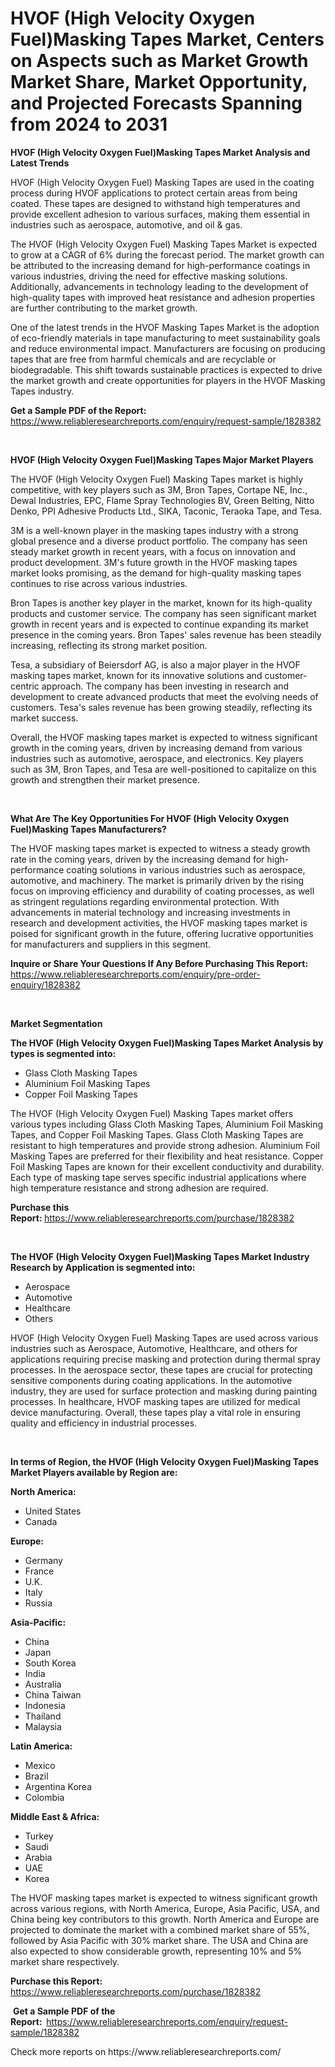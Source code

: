 <p><h1>HVOF (High Velocity Oxygen Fuel)Masking Tapes Market, Centers on Aspects such as Market Growth Market Share, Market Opportunity, and Projected Forecasts Spanning from 2024 to 2031</h1></p><p><strong>HVOF (High Velocity Oxygen Fuel)Masking Tapes Market Analysis and Latest Trends</strong></p>
<p><p>HVOF (High Velocity Oxygen Fuel) Masking Tapes are used in the coating process during HVOF applications to protect certain areas from being coated. These tapes are designed to withstand high temperatures and provide excellent adhesion to various surfaces, making them essential in industries such as aerospace, automotive, and oil & gas.</p><p>The HVOF (High Velocity Oxygen Fuel) Masking Tapes Market is expected to grow at a CAGR of 6% during the forecast period. The market growth can be attributed to the increasing demand for high-performance coatings in various industries, driving the need for effective masking solutions. Additionally, advancements in technology leading to the development of high-quality tapes with improved heat resistance and adhesion properties are further contributing to the market growth.</p><p>One of the latest trends in the HVOF Masking Tapes Market is the adoption of eco-friendly materials in tape manufacturing to meet sustainability goals and reduce environmental impact. Manufacturers are focusing on producing tapes that are free from harmful chemicals and are recyclable or biodegradable. This shift towards sustainable practices is expected to drive the market growth and create opportunities for players in the HVOF Masking Tapes industry.</p></p>
<p><strong>Get a Sample PDF of the Report:&nbsp;</strong> <a href="https://www.reliableresearchreports.com/enquiry/request-sample/1828382">https://www.reliableresearchreports.com/enquiry/request-sample/1828382</a></p>
<p>&nbsp;</p>
<p><strong>HVOF (High Velocity Oxygen Fuel)Masking Tapes Major Market Players</strong></p>
<p><p>The HVOF (High Velocity Oxygen Fuel) Masking Tapes market is highly competitive, with key players such as 3M, Bron Tapes, Cortape NE, Inc., Dewal Industries, EPC, Flame Spray Technologies BV, Green Belting, Nitto Denko, PPI Adhesive Products Ltd., SIKA, Taconic, Teraoka Tape, and Tesa. </p><p>3M is a well-known player in the masking tapes industry with a strong global presence and a diverse product portfolio. The company has seen steady market growth in recent years, with a focus on innovation and product development. 3M's future growth in the HVOF masking tapes market looks promising, as the demand for high-quality masking tapes continues to rise across various industries.</p><p>Bron Tapes is another key player in the market, known for its high-quality products and customer service. The company has seen significant market growth in recent years and is expected to continue expanding its market presence in the coming years. Bron Tapes' sales revenue has been steadily increasing, reflecting its strong market position.</p><p>Tesa, a subsidiary of Beiersdorf AG, is also a major player in the HVOF masking tapes market, known for its innovative solutions and customer-centric approach. The company has been investing in research and development to create advanced products that meet the evolving needs of customers. Tesa's sales revenue has been growing steadily, reflecting its market success.</p><p>Overall, the HVOF masking tapes market is expected to witness significant growth in the coming years, driven by increasing demand from various industries such as automotive, aerospace, and electronics. Key players such as 3M, Bron Tapes, and Tesa are well-positioned to capitalize on this growth and strengthen their market presence.</p></p>
<p>&nbsp;</p>
<p><strong>What Are The Key Opportunities For HVOF (High Velocity Oxygen Fuel)Masking Tapes Manufacturers?</strong></p>
<p><p>The HVOF masking tapes market is expected to witness a steady growth rate in the coming years, driven by the increasing demand for high-performance coating solutions in various industries such as aerospace, automotive, and machinery. The market is primarily driven by the rising focus on improving efficiency and durability of coating processes, as well as stringent regulations regarding environmental protection. With advancements in material technology and increasing investments in research and development activities, the HVOF masking tapes market is poised for significant growth in the future, offering lucrative opportunities for manufacturers and suppliers in this segment.</p></p>
<p><strong>Inquire or Share Your Questions If Any Before Purchasing This Report:</strong> <a href="https://www.reliableresearchreports.com/enquiry/pre-order-enquiry/1828382">https://www.reliableresearchreports.com/enquiry/pre-order-enquiry/1828382</a></p>
<p>&nbsp;</p>
<p><strong>Market Segmentation</strong></p>
<p><strong>The HVOF (High Velocity Oxygen Fuel)Masking Tapes Market Analysis by types is segmented into:</strong></p>
<p><ul><li>Glass Cloth Masking Tapes</li><li>Aluminium Foil Masking Tapes</li><li>Copper Foil Masking Tapes</li></ul></p>
<p><p>The HVOF (High Velocity Oxygen Fuel) Masking Tapes market offers various types including Glass Cloth Masking Tapes, Aluminium Foil Masking Tapes, and Copper Foil Masking Tapes. Glass Cloth Masking Tapes are resistant to high temperatures and provide strong adhesion. Aluminium Foil Masking Tapes are preferred for their flexibility and heat resistance. Copper Foil Masking Tapes are known for their excellent conductivity and durability. Each type of masking tape serves specific industrial applications where high temperature resistance and strong adhesion are required.</p></p>
<p><strong>Purchase this Report:&nbsp;</strong><a href="https://www.reliableresearchreports.com/purchase/1828382">https://www.reliableresearchreports.com/purchase/1828382</a></p>
<p>&nbsp;</p>
<p><strong>The HVOF (High Velocity Oxygen Fuel)Masking Tapes Market Industry Research by Application is segmented into:</strong></p>
<p><ul><li>Aerospace</li><li>Automotive</li><li>Healthcare</li><li>Others</li></ul></p>
<p><p>HVOF (High Velocity Oxygen Fuel) Masking Tapes are used across various industries such as Aerospace, Automotive, Healthcare, and others for applications requiring precise masking and protection during thermal spray processes. In the aerospace sector, these tapes are crucial for protecting sensitive components during coating applications. In the automotive industry, they are used for surface protection and masking during painting processes. In healthcare, HVOF masking tapes are utilized for medical device manufacturing. Overall, these tapes play a vital role in ensuring quality and efficiency in industrial processes.</p></p>
<p>&nbsp;</p>
<p><strong>In terms of Region, the HVOF (High Velocity Oxygen Fuel)Masking Tapes Market Players available by Region are:</strong></p>
<p>
    <p> <strong> North America: </strong>
        <ul>
            <li>United States</li>
            <li>Canada</li>
        </ul>
        </p> 
    <p> <strong> Europe: </strong>
        <ul>
            <li>Germany</li>
            <li>France</li>
            <li>U.K.</li>
            <li>Italy</li>
            <li>Russia</li>
        </ul>
        </p> 
    <p> <strong> Asia-Pacific: </strong>
        <ul>
            <li>China</li>
            <li>Japan</li>
            <li>South Korea</li>
            <li>India</li>
            <li>Australia</li>
            <li>China Taiwan</li>
            <li>Indonesia</li>
            <li>Thailand</li>
            <li>Malaysia</li>
        </ul>
        </p> 
    <p> <strong> Latin America: </strong>
        <ul>
            <li>Mexico</li>
            <li>Brazil</li>
            <li>Argentina Korea</li>
            <li>Colombia</li>
        </ul>
        </p> 
    <p> <strong> Middle East & Africa: </strong>
        <ul>
            <li>Turkey</li>
            <li>Saudi</li>
            <li>Arabia</li>
            <li>UAE</li>
            <li>Korea</li>
        </ul>
    </p>
    </p>
<p><p>The HVOF masking tapes market is expected to witness significant growth across various regions, with North America, Europe, Asia Pacific, USA, and China being key contributors to this growth. North America and Europe are projected to dominate the market with a combined market share of 55%, followed by Asia Pacific with 30% market share. The USA and China are also expected to show considerable growth, representing 10% and 5% market share respectively.</p></p>
<p><strong>Purchase this Report: </strong><a href="https://www.reliableresearchreports.com/purchase/1828382">https://www.reliableresearchreports.com/purchase/1828382</a></p>
<p>&nbsp;<strong>Get a Sample PDF of the Report:&nbsp;&nbsp;</strong><a href="https://www.reliableresearchreports.com/enquiry/request-sample/1828382">https://www.reliableresearchreports.com/enquiry/request-sample/1828382</a></p>
<p><strong></strong></p>
<p>Check more reports on https://www.reliableresearchreports.com/</p>